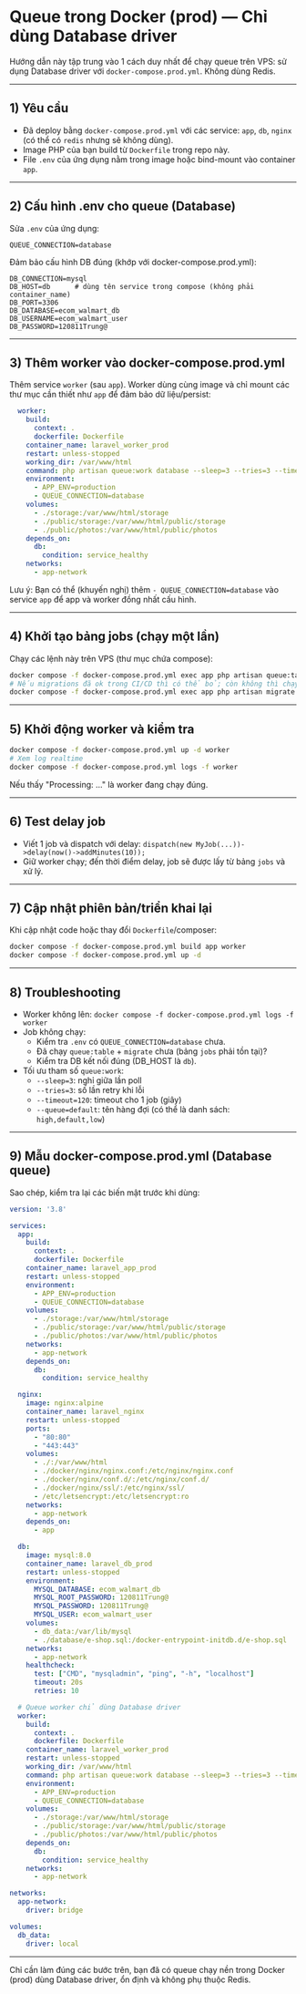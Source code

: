 # Queue trong Docker (prod) — Chỉ dùng Database driver

Hướng dẫn này tập trung vào 1 cách duy nhất để chạy queue trên VPS: sử dụng Database driver với `docker-compose.prod.yml`. Không dùng Redis.

---

## 1) Yêu cầu
- Đã deploy bằng `docker-compose.prod.yml` với các service: `app`, `db`, `nginx` (có thể có `redis` nhưng sẽ không dùng).
- Image PHP của bạn build từ `Dockerfile` trong repo này.
- File `.env` của ứng dụng nằm trong image hoặc bind-mount vào container `app`.

---

## 2) Cấu hình .env cho queue (Database)
Sửa `.env` của ứng dụng:
```env
QUEUE_CONNECTION=database
```
Đảm bảo cấu hình DB đúng (khớp với docker-compose.prod.yml):
```env
DB_CONNECTION=mysql
DB_HOST=db      # dùng tên service trong compose (không phải container_name)
DB_PORT=3306
DB_DATABASE=ecom_walmart_db
DB_USERNAME=ecom_walmart_user
DB_PASSWORD=120811Trung@
```

---

## 3) Thêm worker vào docker-compose.prod.yml
Thêm service `worker` (sau `app`). Worker dùng cùng image và chỉ mount các thư mục cần thiết như `app` để đảm bảo dữ liệu/persist:
```yaml
  worker:
    build:
      context: .
      dockerfile: Dockerfile
    container_name: laravel_worker_prod
    restart: unless-stopped
    working_dir: /var/www/html
    command: php artisan queue:work database --sleep=3 --tries=3 --timeout=120 --queue=default
    environment:
      - APP_ENV=production
      - QUEUE_CONNECTION=database
    volumes:
      - ./storage:/var/www/html/storage
      - ./public/storage:/var/www/html/public/storage
      - ./public/photos:/var/www/html/public/photos
    depends_on:
      db:
        condition: service_healthy
    networks:
      - app-network
```
Lưu ý: Bạn có thể (khuyến nghị) thêm `- QUEUE_CONNECTION=database` vào service `app` để app và worker đồng nhất cấu hình.

---

## 4) Khởi tạo bảng jobs (chạy một lần)
Chạy các lệnh này trên VPS (thư mục chứa compose):
```bash
docker compose -f docker-compose.prod.yml exec app php artisan queue:table
# Nếu migrations đã ok trong CI/CD thì có thể bỏ; còn không thì chạy:
docker compose -f docker-compose.prod.yml exec app php artisan migrate
```

---

## 5) Khởi động worker và kiểm tra
```bash
docker compose -f docker-compose.prod.yml up -d worker
# Xem log realtime
docker compose -f docker-compose.prod.yml logs -f worker
```
Nếu thấy "Processing: ..." là worker đang chạy đúng.

---

## 6) Test delay job
- Viết 1 job và dispatch với delay: `dispatch(new MyJob(...))->delay(now()->addMinutes(10));`
- Giữ worker chạy; đến thời điểm delay, job sẽ được lấy từ bảng `jobs` và xử lý.

---

## 7) Cập nhật phiên bản/triển khai lại
Khi cập nhật code hoặc thay đổi `Dockerfile`/composer:
```bash
docker compose -f docker-compose.prod.yml build app worker
docker compose -f docker-compose.prod.yml up -d
```

---

## 8) Troubleshooting
- Worker không lên: `docker compose -f docker-compose.prod.yml logs -f worker`
- Job không chạy:
  - Kiểm tra `.env` có `QUEUE_CONNECTION=database` chưa.
  - Đã chạy `queue:table` + `migrate` chưa (bảng `jobs` phải tồn tại)?
  - Kiểm tra DB kết nối đúng (DB_HOST là `db`).
- Tối ưu tham số `queue:work`:
  - `--sleep=3`: nghỉ giữa lần poll
  - `--tries=3`: số lần retry khi lỗi
  - `--timeout=120`: timeout cho 1 job (giây)
  - `--queue=default`: tên hàng đợi (có thể là danh sách: `high,default,low`)

---

## 9) Mẫu docker-compose.prod.yml (Database queue)
Sao chép, kiểm tra lại các biến mật trước khi dùng:
```yaml
version: '3.8'

services:
  app:
    build:
      context: .
      dockerfile: Dockerfile
    container_name: laravel_app_prod
    restart: unless-stopped
    environment:
      - APP_ENV=production
      - QUEUE_CONNECTION=database
    volumes:
      - ./storage:/var/www/html/storage
      - ./public/storage:/var/www/html/public/storage
      - ./public/photos:/var/www/html/public/photos
    networks:
      - app-network
    depends_on:
      db:
        condition: service_healthy

  nginx:
    image: nginx:alpine
    container_name: laravel_nginx
    restart: unless-stopped
    ports:
      - "80:80"
      - "443:443"
    volumes:
      - ./:/var/www/html
      - ./docker/nginx/nginx.conf:/etc/nginx/nginx.conf
      - ./docker/nginx/conf.d/:/etc/nginx/conf.d/
      - ./docker/nginx/ssl/:/etc/nginx/ssl/
      - /etc/letsencrypt:/etc/letsencrypt:ro
    networks:
      - app-network
    depends_on:
      - app

  db:
    image: mysql:8.0
    container_name: laravel_db_prod
    restart: unless-stopped
    environment:
      MYSQL_DATABASE: ecom_walmart_db
      MYSQL_ROOT_PASSWORD: 120811Trung@
      MYSQL_PASSWORD: 120811Trung@
      MYSQL_USER: ecom_walmart_user
    volumes:
      - db_data:/var/lib/mysql
      - ./database/e-shop.sql:/docker-entrypoint-initdb.d/e-shop.sql
    networks:
      - app-network
    healthcheck:
      test: ["CMD", "mysqladmin", "ping", "-h", "localhost"]
      timeout: 20s
      retries: 10

  # Queue worker chỉ dùng Database driver
  worker:
    build:
      context: .
      dockerfile: Dockerfile
    container_name: laravel_worker_prod
    restart: unless-stopped
    working_dir: /var/www/html
    command: php artisan queue:work database --sleep=3 --tries=3 --timeout=120 --queue=default
    environment:
      - APP_ENV=production
      - QUEUE_CONNECTION=database
    volumes:
      - ./storage:/var/www/html/storage
      - ./public/storage:/var/www/html/public/storage
      - ./public/photos:/var/www/html/public/photos
    depends_on:
      db:
        condition: service_healthy
    networks:
      - app-network

networks:
  app-network:
    driver: bridge

volumes:
  db_data:
    driver: local
```

---

Chỉ cần làm đúng các bước trên, bạn đã có queue chạy nền trong Docker (prod) dùng Database driver, ổn định và không phụ thuộc Redis.